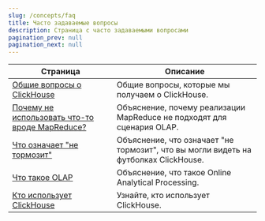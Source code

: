 ```yaml
---
slug: /concepts/faq
title: Часто задаваемые вопросы
description: Страница с часто задаваемыми вопросами
pagination_prev: null
pagination_next: null
---
```


| Страница                                                         | Описание                                                                               |
|------------------------------------------------------------------|----------------------------------------------------------------------------------------|
| [Общие вопросы о ClickHouse](general/index.md)                   | Общие вопросы, которые мы получаем о ClickHouse.                                      |
| [Почему не использовать что-то вроде MapReduce?](general/mapreduce.md) | Объяснение, почему реализации MapReduce не подходят для сценария OLAP.                 |
| [Что означает "не тормозит"](general/ne-tormozit.md)           | Объяснение, что означает "не тормозит", что вы могли видеть на футболках ClickHouse.  |
| [Что такое OLAP](general/olap.md)                              | Объяснение, что такое Online Analytical Processing.                                     |
| [Кто использует ClickHouse](general/who-is-using-clickhouse.md) | Узнайте, кто использует ClickHouse.                                                   |
